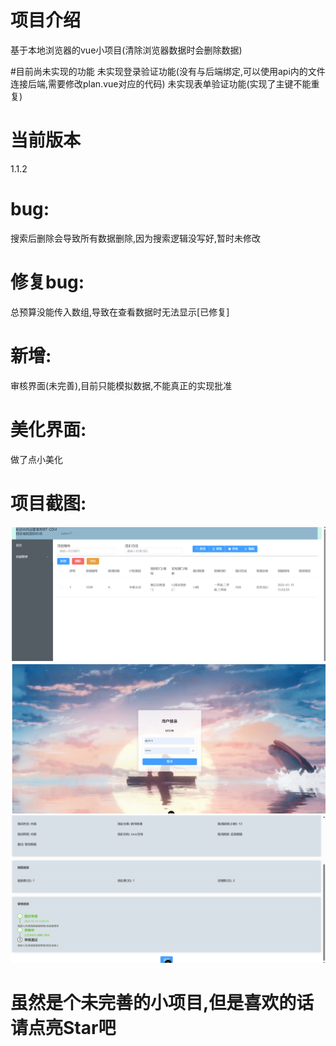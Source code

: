 # 项目介绍

基于本地浏览器的vue小项目(清除浏览器数据时会删除数据)

#目前尚未实现的功能
未实现登录验证功能(没有与后端绑定,可以使用api内的文件连接后端,需要修改plan.vue对应的代码)
未实现表单验证功能(实现了主键不能重复)

# 当前版本

1.1.2

# bug:

搜索后删除会导致所有数据删除,因为搜索逻辑没写好,暂时未修改

# 修复bug:

总预算没能传入数组,导致在查看数据时无法显示[已修复]

# 新增:

审核界面(未完善),目前只能模拟数据,不能真正的实现批准

# 美化界面:

做了点小美化

# 项目截图:

![img.png](src/assets/img/index.png)
![img.png](src/assets/img/login.png)
![img.png](src/assets/img/review.png)

# 虽然是个未完善的小项目,但是喜欢的话请点亮Star吧